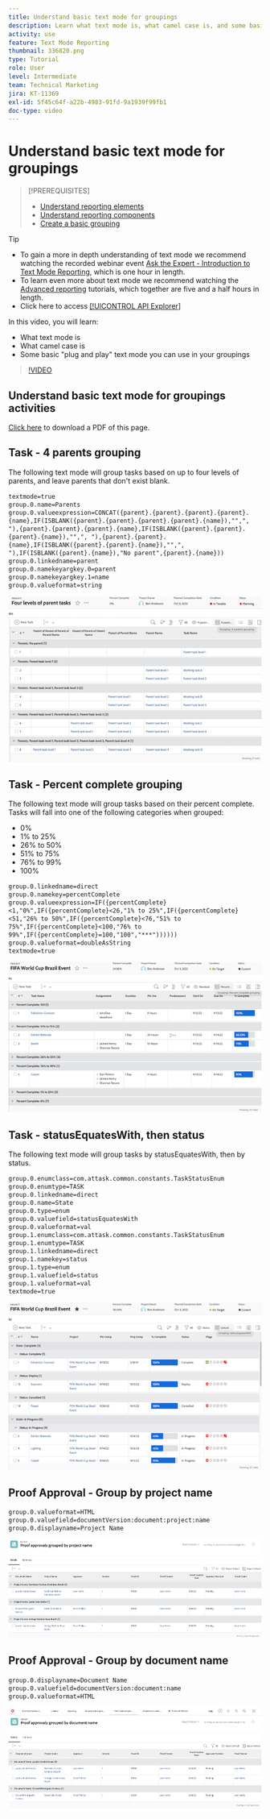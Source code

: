 ```yaml
---
title: Understand basic text mode for groupings
description: Learn what text mode is, what camel case is, and some basic "plug and play" text mode you can use in your groupings in Workfront.
activity: use
feature: Text Mode Reporting
thumbnail: 336820.png
type: Tutorial
role: User
level: Intermediate
team: Technical Marketing
jira: KT-11369
exl-id: 5f45c64f-a22b-4983-91fd-9a1939f99fb1
doc-type: video
---
```

# Understand basic text mode for groupings

>[!PREREQUISITES]
>
>* [Understand reporting elements](https://experienceleague.adobe.com/docs/workfront-learn/tutorials-workfront/reporting/basic-reporting/reporting-elements.html?lang=en)
>* [Understand reporting components](https://experienceleague.adobe.com/docs/workfront-learn/tutorials-workfront/reporting/basic-reporting/reporting-components.html?lang=en)
>* [Create a basic grouping](https://experienceleague.adobe.com/docs/workfront-learn/tutorials-workfront/reporting/basic-reporting/create-a-basic-grouping.html?lang=en)


>[!TIP]
>
>* To gain a more in depth understanding of text mode we recommend watching the recorded webinar event [Ask the Expert - Introduction to Text Mode Reporting](https://experienceleague.adobe.com/docs/workfront-events/events/reporting-and-dashboards/introduction-to-text-mode-reporting.html?lang=en), which is one hour in length.
>* To learn even more about text mode we recommend watching the [Advanced reporting](https://experienceleague.adobe.com/docs/workfront-learn/tutorials-workfront/reporting/advanced-reporting/welcome-to-advanced-reporting.html?lang=en) tutorials, which together are five and a half hours in length.
>* Click here to access [[!UICONTROL API Explorer]](https://developer.adobe.com/workfront/api-explorer/)

In this video, you will learn:

* What text mode is 
* What camel case is 
* Some basic "plug and play" text mode you can use in your groupings 

>[!VIDEO](https://video.tv.adobe.com/v/3410641/?quality=12&learn=on)

## Understand basic text mode for groupings activities

[Click here](/help/assets/understand-basic-text-mode-for-groupings-activities.pdf) to download a PDF of this page.

## Task - 4 parents grouping

The following text mode will group tasks based on up to four levels of parents, and leave parents that don't exist blank.

```
textmode=true
group.0.name=Parents
group.0.valueexpression=CONCAT({parent}.{parent}.{parent}.{parent}.{name},IF(ISBLANK({parent}.{parent}.{parent}.{parent}.{name}),"",", "),{parent}.{parent}.{parent}.{name},IF(ISBLANK({parent}.{parent}.{parent}.{name}),"",", "),{parent}.{parent}.{name},IF(ISBLANK({parent}.{parent}.{name}),"",", "),IF(ISBLANK({parent}.{name}),"No parent",{parent}.{name}))
group.0.linkedname=parent
group.0.namekeyargkey.0=parent
group.0.namekeyargkey.1=name
group.0.valueformat=string
```

![A screen image showing project tasks grouped by 4 parents](assets/4-parents-grouping.png)


## Task - Percent complete grouping

The following text mode will group tasks based on their percent complete. Tasks will fall into one of the following categories when grouped:

* 0%
* 1% to 25%
* 26% to 50%
* 51% to 75%
* 76% to 99%
* 100%

```
group.0.linkedname=direct
group.0.namekey=percentComplete
group.0.valueexpression=IF({percentComplete}<1,"0%",IF({percentComplete}<26,"1% to 25%",IF({percentComplete}<51,"26% to 50%",IF({percentComplete}<76,"51% to 75%",IF({percentComplete}<100,"76% to 99%",IF({percentComplete}=100,"100","***"))))))
group.0.valueformat=doubleAsString
textmode=true
```

![A screen image showing project tasks grouped by percent complete](assets/percent-complete-grouping.png)

## Task - statusEquatesWith, then status

The following text mode will group tasks by statusEquatesWith, then by status.

```
group.0.enumclass=com.attask.common.constants.TaskStatusEnum
group.0.enumtype=TASK
group.0.linkedname=direct
group.0.name=State
group.0.type=enum
group.0.valuefield=statusEquatesWith
group.0.valueformat=val
group.1.enumclass=com.attask.common.constants.TaskStatusEnum
group.1.enumtype=TASK
group.1.linkedname=direct
group.1.namekey=status
group.1.type=enum
group.1.valuefield=status
group.1.valueformat=val
textmode=true
```

![A screen image showing project tasks grouped by statusEquatesWith](assets/status-equates-with.png)


## Proof Approval - Group by project name

```
group.0.valueformat=HTML
group.0.valuefield=documentVersion:document:project:name
group.0.displayname=Project Name
```

![A screen image showing Proof approvals grouped by project name](assets/proof-approvals-grouped-by-project-name.png)


## Proof Approval - Group by document name

```
group.0.displayname=Document Name
group.0.valuefield=documentVersion:document:name
group.0.valueformat=HTML
```

![A screen image showing Proof approvals grouped by project name](assets/proof-approvals-grouped-by-doc-name.png)

